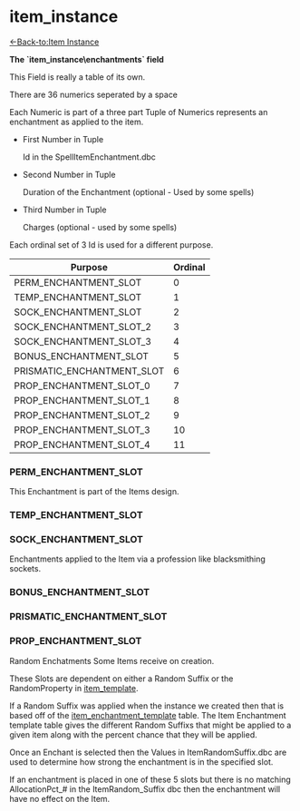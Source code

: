 # item\_instance

[<-Back-to:Item Instance](item_instance)

**The \`item\_instance\enchantments` field**

This Field is really a table of its own. 

There are 36 numerics seperated by a space

Each Numeric is part of a three part Tuple of Numerics represents an enchantment as applied to the item.

- First Number in Tuple 
  
    Id in the SpellItemEnchantment.dbc
 
- Second Number in Tuple
    
    Duration of the Enchantment (optional - Used by some spells)
  
- Third Number in Tuple

    Charges (optional - used by some spells) 

Each ordinal set of 3 Id is used for a different purpose.

| Purpose                    | Ordinal |
| -------------------------- | ------- |
| PERM_ENCHANTMENT_SLOT      | 0       |
| TEMP_ENCHANTMENT_SLOT      | 1       |
| SOCK_ENCHANTMENT_SLOT      | 2       |
| SOCK_ENCHANTMENT_SLOT_2    | 3       |
| SOCK_ENCHANTMENT_SLOT_3    | 4       |
| BONUS_ENCHANTMENT_SLOT     | 5       |
| PRISMATIC_ENCHANTMENT_SLOT | 6       |
| PROP_ENCHANTMENT_SLOT_0    | 7       |
| PROP_ENCHANTMENT_SLOT_1    | 8       |
| PROP_ENCHANTMENT_SLOT_2    | 9       |
| PROP_ENCHANTMENT_SLOT_3    | 10      |
| PROP_ENCHANTMENT_SLOT_4    | 11      |

### PERM_ENCHANTMENT_SLOT
  This Enchantment is part of the Items design.
  
### TEMP_ENCHANTMENT_SLOT
### SOCK_ENCHANTMENT_SLOT
  Enchantments applied to the Item via a profession like blacksmithing sockets.
  
### BONUS_ENCHANTMENT_SLOT        
### PRISMATIC_ENCHANTMENT_SLOT    
### PROP_ENCHANTMENT_SLOT       
  Random Enchatments Some Items receive on creation. 
  
  These Slots are dependent on either a Random Suffix or the RandomProperty in [item_template](item_template).   
  
  If a Random Suffix was applied when the instance we created then that is based off of the [item_enchantment_template](item_enchantment_template) table. The Item Enchantment template table gives the different Random Suffixs that might be applied to a given item along with the percent chance that they will be applied.
  
  Once an Enchant is selected then the Values in ItemRandomSuffix.dbc are used to determine how strong the enchantment is in the specified slot. 
  
  If an enchantment is placed in one of these 5 slots but there is no matching AllocationPct_# in the ItemRandom_Suffix dbc then the enchantment will have no effect on the Item.
